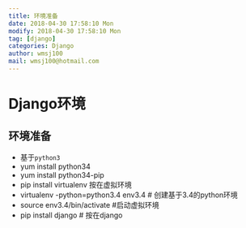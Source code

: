 ```yaml
---
title: 环境准备
date: 2018-04-30 17:58:10 Mon
modify: 2018-04-30 17:58:10 Mon
tag: [django]
categories: Django
author: wmsj100
mail: wmsj100@hotmail.com
---
```


# Django环境

## 环境准备
- 基于`python3`
- yum install python34
- yum install python34-pip
- pip install virtualenv 按在虚拟环境
- virtualenv -python=python3.4 env3.4 # 创建基于3.4的python环境
- source env3.4/bin/activate #启动虚拟环境
- pip install django # 按在django
